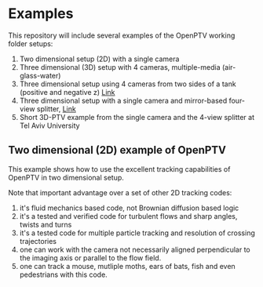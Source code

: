 # Examples


This repository will include several examples of the OpenPTV working folder setups:

1. Two dimensional setup (2D) with a single camera [](2D_jet/)
2. Three dimensional (3D) setup with 4 cameras, multiple-media (air-glass-water)
3. Three dimensional setup using 4 cameras from two sides of a tank (positive and negative z) [Link](https://bitbucket.org/turbulencelabtau/ptv_test_cavity)
4. Three dimensional setup with a single camera and mirror-based four-view splitter, [Link](https://bitbucket.org/turbulencelabtau/ptv_test_folder)
5. Short 3D-PTV example from the single camera and the 4-view splitter at Tel Aviv University [](test_splitter/)


## Two dimensional (2D) example of OpenPTV


This example shows how to use the excellent tracking capabilities of OpenPTV in two dimensional setup. 

Note that important advantage over a set of other 2D tracking codes:  
1. it's  fluid mechanics based code, not Brownian diffusion based logic  
2. it's a tested and verified code for turbulent flows and sharp angles, twists and turns  
3. it's a tested code for multiple particle tracking and resolution of crossing trajectories  
4. one can work with the camera not necessarily aligned perpendicular to the imaging axis or parallel to the flow field.  
5. one can track a mouse, mutliple moths, ears of bats, fish and even pedestrians with this code.   
